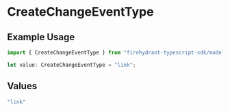 # CreateChangeEventType

## Example Usage

```typescript
import { CreateChangeEventType } from "firehydrant-typescript-sdk/models/components";

let value: CreateChangeEventType = "link";
```

## Values

```typescript
"link"
```